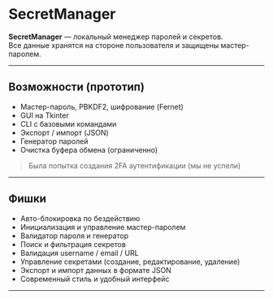 # SecretManager

**SecretManager** — локальный менеджер паролей и секретов.  
Все данные хранятся на стороне пользователя и защищены мастер-паролем.

---

## Возможности (прототип)

- Мастер-пароль, PBKDF2, шифрование (Fernet)  
- GUI на Tkinter  
- CLI с базовыми командами  
- Экспорт / импорт (JSON)  
- Генератор паролей  
- Очистка буфера обмена (ограниченно)  

> Была попытка создания 2FA аутентификации (мы не успели)

---

## Фишки

- Авто-блокировка по бездействию  
- Инициализация и управление мастер-паролем  
- Валидатор пароля и генератор  
- Поиск и фильтрация секретов  
- Валидация username / email / URL  
- Управление секретами (создание, редактирование, удаление)  
- Экспорт и импорт данных в формате JSON  
- Современный стиль и удобный интерфейс  

---
